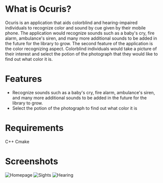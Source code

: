 # What is Ocuris?

Ocuris is an application that aids colorblind and hearing-impaired individuals to recognize color and sound by cue given by their mobile phone. The application would recognize sounds such as a baby's cry, fire alarm, ambulance's siren, and many more additional sounds to be added in the future for the library to grow. The second feature of the application is the color recognizing aspect. Colorblind individuals would take a picture of their interest and select the potion of the photograph that they would like to find out what color it is.

# Features

- Recognize sounds such as a baby's cry, fire alarm, ambulance's siren, and many more additional sounds to be added in the future for the library to grow.
- Select the potion of the photograph to find out what color it is

# Requirements

C++
Cmake

# Screenshots

![Homepage](https://user-images.githubusercontent.com/95037367/144693726-b2909d85-11a1-4abb-a843-cdf6aa821fd6.JPG)
![Sights](https://user-images.githubusercontent.com/95037367/144693727-8b9a0c80-9e8d-437a-98ac-40dd86181f8e.JPG)
![Hearing](https://user-images.githubusercontent.com/95037367/144693725-4209a73a-21bf-4999-af9e-27165cd21157.JPG)
